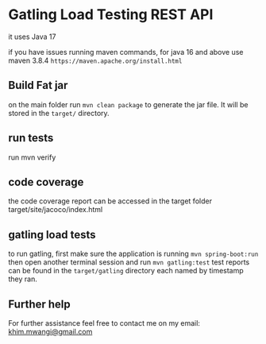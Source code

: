 # Gatling Load Testing REST API

it uses Java 17

if you have issues running maven commands, for java 16 and above use maven 3.8.4 `https://maven.apache.org/install.html`


## Build Fat jar

on the main folder run `mvn clean package` to generate the jar file. It will be stored in the `target/` directory.

## run tests

run mvn verify

## code coverage

the code coverage report can be accessed in the target folder target/site/jacoco/index.html

## gatling load tests

to run gatling, first make sure the application is running `mvn spring-boot:run` then open another terminal session and run `mvn gatling:test`
test reports can be found in the `target/gatling` directory each named by timestamp they ran.

## Further help

For further assistance feel free to contact me on my email: khim.mwangi@gmail.com
